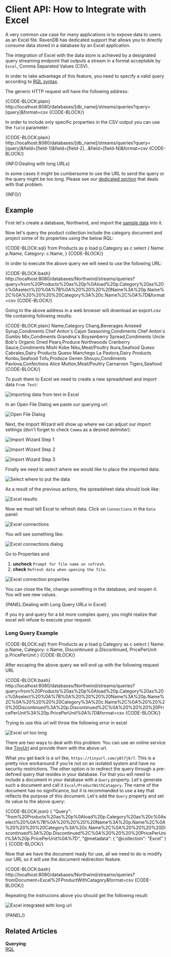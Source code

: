 # Client API: How to Integrate with Excel

A very common use case for many applications is to expose data to users as an Excel file. RavenDB has dedicated support that allows you to directly consume data stored in a database by an Excel application. 

The integration of Excel with the data store is achieved by a designated query streaming endpoint that outputs a stream in a format acceptable by `Excel`, Comma Separated Values (CSV).

In order to take advantage of this feature, you need to specify a valid query according to [RQL syntax](../../client-api/session/querying/what-is-rql).

The generic HTTP request will have the following address:

{CODE-BLOCK:plain}
http://localhost:8080/databases/[db_name]/streams/queries?query=[query]&format=csv
{CODE-BLOCK/}

In order to include only specific properties in the CSV output you can use the `field` parameter:

{CODE-BLOCK:plain}
http://localhost:8080/databases/[db_name]/streams/queries?query=[query]&field=[field-1]&field=[field-2]...&field=[field-N]&format=csv
{CODE-BLOCK/}

{INFO:Dealing with long URLs}

In some cases it might be cumbersome to use the URL to send the query or the query might be too long. Please see our [dedicated section](../../client-api/how-to/integrate-with-excel#dealing-with-long-query-urls-in-excel) that deals with that problem.

{INFO/}

## Example

First let's create a database, Northwind, and import the [sample data](../../studio/database/tasks/create-sample-data) into it.

Now let's query the product collection include the category document and project some of its properties using the below RQL:

{CODE-BLOCK:sql}
from Products as p
load p.Category as c
select 
{
    Name: p.Name,
    Category: c.Name,
}
{CODE-BLOCK/}

In order to execute the above query we will need to use the following URL:   

{CODE-BLOCK:bash}
http://localhost:8080/databases/Northwind/streams/queries?query=from%20Products%20as%20p%0Aload%20p.Category%20as%20c%0Aselect%20%0A%7B%0A%20%20%20%20Name%3A%20p.Name%2C%0A%20%20%20%20Category%3A%20c.Name%2C%0A%7D&format=csv
{CODE-BLOCK/}

Going to the above address in a web browser will download an export.csv file containing following results:

{CODE-BLOCK:plain}
Name,Category
Chang,Beverages
Aniseed Syrup,Condiments
Chef Anton's Cajun Seasoning,Condiments
Chef Anton's Gumbo Mix,Condiments
Grandma's Boysenberry Spread,Condiments
Uncle Bob's Organic Dried Pears,Produce
Northwoods Cranberry Sauce,Condiments
Mishi Kobe Niku,Meat/Poultry
Ikura,Seafood
Queso Cabrales,Dairy Products
Queso Manchego La Pastora,Dairy Products
Konbu,Seafood
Tofu,Produce
Genen Shouyu,Condiments
Pavlova,Confections
Alice Mutton,Meat/Poultry
Carnarvon Tigers,Seafood
{CODE-BLOCK/}

To push them to Excel we need to create a new spreadsheet and import data `From Text`:

![Importing data from text in Excel](images\excel_from_text.png)

In an Open File Dialog we paste our querying url:

![Open File Dialog](images\excel_from_text_dialog.png)

Next, the Import Wizard will show up where we can adjust our import settings (don't forget to check `Comma` as a desired delimiter):

![Import Wizard Step 1](images\excel_from_text_wizard_1.png)

![Import Wizard Step 2](images\excel_from_text_wizard_2.png)

![Import Wizard Step 3](images\excel_from_text_wizard_3.png)

Finally we need to select where we would like to place the imported data:

![Select where to put the data](images\excel_from_text_select.png)

As a result of the previous actions, the spreadsheet data should look like:

![Excel results](images\excel_from_text_results.png)

Now we must tell Excel to refresh data. Click on `Connections` in the `Data` panel:

![Excel connections](images\excel_connections.png)

You will see something like:

![Excel connections dialog](images\excel_connections_dialog_1.png)

Go to Properties and:   

1. **uncheck** `Prompt for file name on refresh`.   
2. **check** `Refresh data when opening the file`.   

![Excel connection properties](images\excel_connections_dialog_2.png)

You can close the file, change something in the database, and reopen it. You will see new values.

{PANEL:Dealing with Long Query URLs in Excel}

If you try and query for a bit more complex query, you might realize that excel will refuse to execute your request.

### Long Query Example

{CODE-BLOCK:sql}
from Products as p
load p.Category as c
select 
{
    Name: p.Name,
    Category: c.Name,
    Discontinued: p.Discontinued,
    PricePerUnit: p.PricePerUnit
}
{CODE-BLOCK/}

After escaping the above query we will end up with the following request URL

{CODE-BLOCK:bash}
http://localhost:8080/databases/Northwind/streams/queries?query=from%20Products%20as%20p%0Aload%20p.Category%20as%20c%0Aselect%20%0A%7B%0A%20%20%20%20Name%3A%20p.Name%2C%0A%20%20%20%20Category%3A%20c.Name%2C%0A%20%20%20%20Discontinued%3A%20p.Discontinued%2C%0A%20%20%20%20PricePerUnit%3A%20p.PricePerUnit%0A%7D&format=csv
{CODE-BLOCK/}

Trying to use this url will throw the following error in excel

![Excel url too long](images\excel_url_too_long.png)

There are two ways to deal with this problem: You can use an online service like [TinyUrl](https://tinyurl.com/) and provide them with the above url.

What you get back is a url like, `https://tinyurl.com/y8t7j6r7`. This is a pretty nice workaround if you're not on an isolated system and have no security restrictions.
The other option is to redirect the query through a pre-defined query that resides in your database.
For that you will need to include a document in your database with a `Query` property. Let's generate such a document and call it `Excel/ProductWithCatagory`.
The name of the document has no significance, but it is recommanded to use a key that reflects the purpose of this document.
Let's add the `Query` property and set its value to the above query:

{CODE-BLOCK:json}
{
    "Query": "from%20Products%20as%20p%0Aload%20p.Category%20as%20c%0Aselect%20%0A%7B%0A%20%20%20%20Name%3A%20p.Name%2C%0A%20%20%20%20Category%3A%20c.Name%2C%0A%20%20%20%20Discontinued%3A%20p.Discontinued%2C%0A%20%20%20%20PricePerUnit%3A%20p.PricePerUnit%0A%7D",
    "@metadata": {
        "@collection": "Excel"
    }
}
{CODE-BLOCK/}

Now that we have the document ready for use, all we need to do is modify our URL so it will use the document redirection feature.

{CODE-BLOCK:bash}
http://localhost:8080/databases/Northwind/streams/queries?fromDocument=Excel%2FProductWithCatagory&format=csv
{CODE-BLOCK/}

Repeating the instrucions above you should get the following result:

![Excel integrated with long url](images\excel_integrated_long_url.png)

{PANEL/}

## Related Articles

**Querying**:  
[RQL](../../client-api/session/querying/what-is-rql)  
